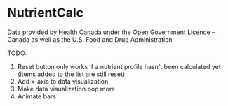 # NutrientCalc

Data provided by Health Canada under the Open Government Licence – Canada
as well as the U.S. Food and Drug Administration

TODO:
1. Reset button only works if a nutrient profile hasn't been calculated yet (items added to the list are still reset)
2. Add x-axis to data visualization
3. Make data visualization pop more
4. Animate bars
